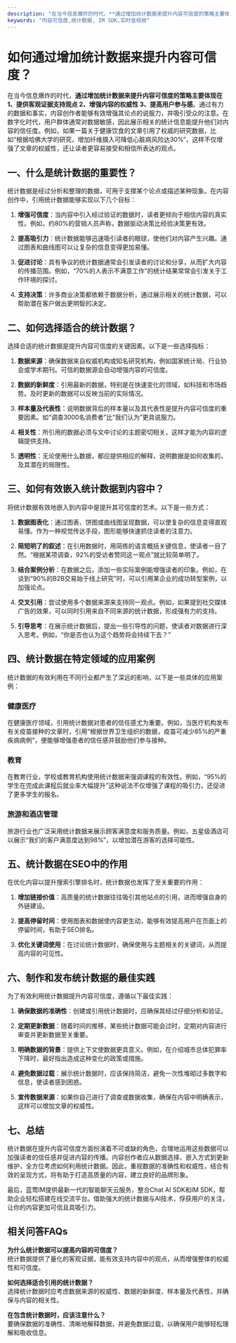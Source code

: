 ```yaml
---
description: "在当今信息爆炸的时代，**通过增加统计数据来提升内容可信度的策略主要体现在1、提供客观证据支持观点 2、增强内容的权威性 3、提高用户参与感**。通过有力的数据和事实，内容创作者能够有效增强其论点的说服力，并吸引受众的注意。在数字化时代，用户群体通常对数据敏感，因此展示相关的统计信息能提升他们对内容的信任度。例如，如果一篇关于健康饮食的文章引用了权威的研究数据，比如“根据哈佛大学的研究，增加纤维摄入可降低心脏病风险达30%”，这样不仅增强了文章的权威性，还让读者更容易接受和相信所表达的观点。"
keywords: "内容可信度,统计数据, IM SDK,实时音视频"
---
```

# 如何通过增加统计数据来提升内容可信度？

在当今信息爆炸的时代，**通过增加统计数据来提升内容可信度的策略主要体现在1、提供客观证据支持观点 2、增强内容的权威性 3、提高用户参与感**。通过有力的数据和事实，内容创作者能够有效增强其论点的说服力，并吸引受众的注意。在数字化时代，用户群体通常对数据敏感，因此展示相关的统计信息能提升他们对内容的信任度。例如，如果一篇关于健康饮食的文章引用了权威的研究数据，比如“根据哈佛大学的研究，增加纤维摄入可降低心脏病风险达30%”，这样不仅增强了文章的权威性，还让读者更容易接受和相信所表达的观点。

## **一、什么是统计数据的重要性？**

统计数据是经过分析和整理的数据，可用于支撑某个论点或描述某种现象。在内容创作中，引用统计数据能够实现以下几个目标：

1. **增强可信度**：当内容中引入经过验证的数据时，读者更倾向于相信内容的真实性。例如，约80%的营销人员声称，数据驱动决策比经验决策更有效。
   
2. **提高吸引力**：统计数据能够迅速吸引读者的眼球，使他们对内容产生兴趣。通过图表和曲线图可以让复杂的信息变得更加易懂。

3. **促进讨论**：具有争议的统计数据通常会引发读者的讨论和分享，从而扩大内容的传播范围。例如，“70%的人表示不满意工作”的统计结果常常会引发关于工作环境的探讨。

4. **支持决策**：许多商业决策都依赖于数据分析，通过展示相关的统计数据，可以帮助潜在客户做出更明智的决定。

## **二、如何选择适合的统计数据？**

选择合适的统计数据是提升内容可信度的关键因素。以下是一些选择指标：

1. **数据来源**：确保数据来自权威机构或知名研究机构，例如国家统计局、行业协会或学术期刊。可信的数据源会自动增强内容的可信度。

2. **数据的新鲜度**：引用最新的数据，特别是在快速变化的领域，如科技和市场趋势。及时更新的数据可以反映当前的实际情况。

3. **样本量及代表性**：说明数据背后的样本量以及其代表性是提升内容可信度的重要因素。如“调查3000名消费者”比“我们认为”更具说服力。

4. **相关性**：所引用的数据必须与文中讨论的主题密切相关，这样才能为内容的逻辑提供支持。

5. **透明性**：无论使用什么数据，都应提供相应的解释，说明数据是如何收集的，及其潜在的局限性。

## **三、如何有效嵌入统计数据到内容中？**

将统计数据有效地嵌入到内容中是提升其可信度的艺术。以下是一些方式：

1. **数据图表化**：通过图表、饼图或曲线图呈现数据，可以使复杂的信息变得直观易懂。作为一种视觉传达手段，图形能够快速抓住读者的注意力。

2. **简短明了的叙述**：在引用数据时，用简练的语言概括关键信息，使读者一目了然。“根据某项调查，92%的受访者赞同这一观点”就比较简单明了。

3. **结合案例分析**：在数据之后，添加一些实际案例能增强读者的印象。例如，在谈到“90%的B2B交易始于线上研究”时，可以引用某企业的成功转型案例，以加强论点。

4. **交叉引用**：尝试使用多个数据来源来支持同一观点。例如，如果提到社交媒体广告的效果，可以同时引用来自不同来源的统计数据，形成强有力的支持。

5. **引导思考**：在展示统计数据后，提出一些引导性的问题，使读者对数据进行深入思考。例如，“你是否也认为这个趋势将会持续下去？”

## **四、统计数据在特定领域的应用案例**

统计数据的有效利用在不同行业都产生了深远的影响，以下是一些具体的应用案例：

### 健康医疗

在健康医疗领域，引用统计数据对患者的信任感尤为重要。例如，当医疗机构发布有关疫苗接种的文章时，引用“根据世界卫生组织的数据，疫苗可减少85%的严重疾病病例”，便能够增强患者的信任感并鼓励他们参与接种。

### 教育

在教育行业，学校或教育机构使用统计数据来强调课程的有效性。例如，“95%的学生在完成此课程后就业率大幅提升”这种说法不仅增强了课程的吸引力，还促进了更多学生的报名。

### 旅游和酒店管理

旅游行业也广泛采用统计数据来展示顾客满意度和服务质量。例如，五星级酒店可以展示“我们的客户满意度达到98%”，以增加潜在游客的选择可能性。

## **五、统计数据在SEO中的作用**

在优化内容以提升搜索引擎排名时，统计数据也发挥了至关重要的作用：

1. **增加链接价值**：高质量的统计数据往往吸引其他站点的引用，进而增强自身的外链建设。

2. **提高停留时间**：使用图表和数据使内容更生动，能够有效提高用户在页面上的停留时间，有助于SEO排名。

3. **优化关键词使用**：在讨论统计数据时，确保使用与主题相关的关键词，从而提高内容的可见性。

## **六、制作和发布统计数据的最佳实践**

为了有效利用统计数据提升内容可信度，遵循以下最佳实践：

1. **确保数据的准确性**：创建或引用统计数据时，应确保其经过仔细分析和验证。

2. **定期更新数据**：随着时间的推移，某些统计数据可能会过时，定期对内容进行审查并更新数据至关重要。

3. **明确数据的背景**：提供上下文使数据更具意义。例如，在介绍城市总体犯罪率下降时，最好指出造成这种变化的政策或措施。

4. **避免数据过载**：展示统计数据时，应该保持简洁，避免一次性堆砌过多数字和信息，使读者感到困惑。

5. **宣传数据来源**：如果你自己进行了调查或数据收集，确保在内容中明确表示，这样可以增加文章的权威性。

## **七、总结**

统计数据在提升内容可信度方面扮演着不可或缺的角色，合理地运用这些数据可以加强读者的信任感并促进内容的传播。内容创作者应从数据选择、嵌入方式到更新维护，全方位考虑如何利用统计数据。因此，重视数据的准确性和权威性，结合有效的呈现方式，将有助于打造高质量的内容，建立良好的品牌形象。

最后，蓝莺IM提供最新一代的智能聊天云服务，整合Chat AI SDK和IM SDK，帮助企业轻松搭建在线交流平台。借助强大的统计数据与AI技术，俘获用户的关注，让你的内容更加可信且具吸引力。

## **相关问答FAQs**

**为什么统计数据可以提高内容的可信度？**  
统计数据提供了量化的客观证据，能有效支持内容中的观点，从而增强整体的权威性和可信度。

**如何选择适合引用的统计数据？**  
选择统计数据时应考虑数据来源的权威性、数据的新鲜度、样本量及代表性，并确保与内容的相关性。

**在包含统计数据时，应该注意什么？**  
要确保数据的准确性、清晰地解释数据，并避免数据过载，以确保用户能够轻松理解和吸收信息。
